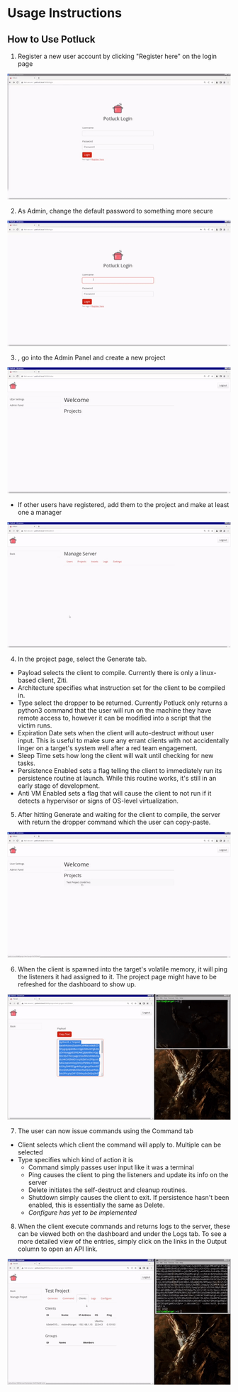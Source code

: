 ﻿# Usage Instructions

## How to Use Potluck

1. Register a new user account by clicking "Register here" on the login page

<p align="center">
  <img src="docs/images/gif/demo_1.gif">
</p>

2. As Admin, change the default password to something more secure

<p align="center">
  <img src="docs/images/gif/demo_2.gif">
</p>

3. , go into the Admin Panel and create a new project

<p align="center">
  <img src="docs/images/gif/demo_3.gif">
</p>

  - If other users have registered, add them to the project and make at least one a manager

<p align="center">
  <img src="docs/images/gif/demo_4.gif">
</p>

4. In the project page, select the Generate tab. 
  - Payload selects the client to compile. Currently there is only a linux-based client, Ziti.
  - Architecture specifies what instruction set for the client to be compiled in.
  - Type select the dropper to be returned. Currently Potluck only returns a python3 command that the user will run on the machine they have remote access to, however it can be modified into a script that the victim runs.
  - Expiration Date sets when the client will auto-destruct without user input. This is useful to make sure any errant clients with not accidentally linger on a target's system well after a red team engagement.
  - Sleep Time sets how long the client will wait until checking for new tasks.
  - Persistence Enabled sets a flag telling the client to immediately run its persistence routine at launch. While this routine works, it's still in an early stage of development.
  - Anti VM Enabled sets a flag that will cause the client to not run if it detects a hypervisor or signs of OS-level virtualization.
5. After hitting Generate and waiting for the client to compile, the server with return the dropper command which the user can copy-paste.

<p align="center">
  <img src="docs/images/gif/demo_5.gif">
</p>

6. When the client is spawned into the target's volatile memory, it will ping the listeners it had assigned to it. The project page might have to be refreshed for the dashboard to show up.

<p align="center">
  <img src="docs/images/gif/demo_6.gif">
</p>

7. The user can now issue commands using the Command tab
  - Client selects which client the command will apply to. Multiple can be selected
  - Type specifies which kind of action it is
    - Command simply passes user input like it was a terminal
    - Ping causes the client to ping the listeners and update its info on the server
    - Delete initiates the self-destruct and cleanup routines.
    - Shutdown simply causes the client to exit. If persistence hasn't been enabled, this is essentially the same as Delete.
    - *Configure has yet to be implemented*

8. When the client execute commands and returns logs to the server, these can be viewed both on the dashboard and under the Logs tab. To see a more detailed view of the entries, simply click on the links in the Output column to open an API link.

<p align="center">
  <img src="docs/images/gif/demo_7.gif">
</p>
